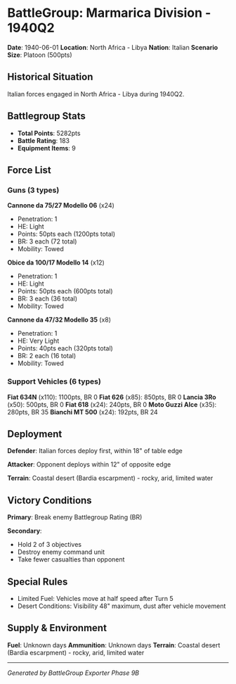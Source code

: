# BattleGroup: Marmarica Division - 1940Q2

**Date**: 1940-06-01
**Location**: North Africa - Libya
**Nation**: Italian
**Scenario Size**: Platoon (500pts)

## Historical Situation

Italian forces engaged in North Africa - Libya during 1940Q2.

## Battlegroup Stats

- **Total Points**: 5282pts
- **Battle Rating**: 183
- **Equipment Items**: 9

## Force List

### Guns (3 types)

**Cannone da 75/27 Modello 06** (x24)
- Penetration: 1
- HE: Light
- Points: 50pts each (1200pts total)
- BR: 3 each (72 total)
- Mobility: Towed

**Obice da 100/17 Modello 14** (x12)
- Penetration: 1
- HE: Light
- Points: 50pts each (600pts total)
- BR: 3 each (36 total)
- Mobility: Towed

**Cannone da 47/32 Modello 35** (x8)
- Penetration: 1
- HE: Very Light
- Points: 40pts each (320pts total)
- BR: 2 each (16 total)
- Mobility: Towed

### Support Vehicles (6 types)

**Fiat 634N** (x110): 1100pts, BR 0
**Fiat 626** (x85): 850pts, BR 0
**Lancia 3Ro** (x50): 500pts, BR 0
**Fiat 618** (x24): 240pts, BR 0
**Moto Guzzi Alce** (x35): 280pts, BR 35
**Bianchi MT 500** (x24): 192pts, BR 24

## Deployment

**Defender**: Italian forces deploy first, within 18" of table edge

**Attacker**: Opponent deploys within 12" of opposite edge

**Terrain**: Coastal desert (Bardia escarpment) - rocky, arid, limited water

## Victory Conditions

**Primary**: Break enemy Battlegroup Rating (BR)

**Secondary**:
- Hold 2 of 3 objectives
- Destroy enemy command unit
- Take fewer casualties than opponent

## Special Rules

- Limited Fuel: Vehicles move at half speed after Turn 5
- Desert Conditions: Visibility 48" maximum, dust after vehicle movement

## Supply & Environment

**Fuel**: Unknown days
**Ammunition**: Unknown days
**Terrain**: Coastal desert (Bardia escarpment) - rocky, arid, limited water

---

*Generated by BattleGroup Exporter Phase 9B*
